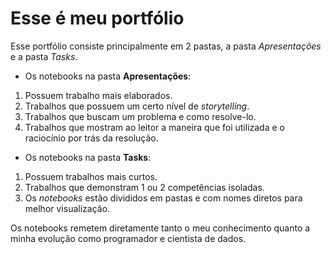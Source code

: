 # Esse é meu portfólio

Esse portfólio consiste principalmente em 2 pastas, a pasta *Apresentações* e a pasta *Tasks*.

* Os notebooks na pasta **Apresentações**:
1. Possuem trabalho mais elaborados.
2. Trabalhos que possuem um certo nível de *storytelling*.
3. Trabalhos que buscam um problema e como resolve-lo.
4. Trabalhos que mostram ao leitor a maneira que foi utilizada e o raciocínio por trás da resolução.


* Os notebooks na pasta **Tasks**:
1. Possuem trabalhos mais curtos.
2. Trabalhos que demonstram 1 ou 2 competências isoladas.
3. Os *notebooks* estão divididos em pastas e com nomes diretos para melhor visualização.


Os notebooks remetem diretamente tanto o meu conhecimento quanto a minha evolução como programador e cientista de dados.
